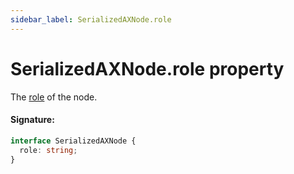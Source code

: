 ```yaml
---
sidebar_label: SerializedAXNode.role
---
```


# SerializedAXNode.role property

The [role](https://www.w3.org/TR/wai-aria/#usage_intro) of the node.

#### Signature:

```typescript
interface SerializedAXNode {
  role: string;
}
```
